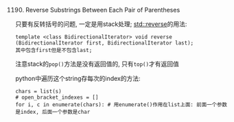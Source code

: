 1190. Reverse Substrings Between Each Pair of Parentheses

只要有反转括号的问题, 一定是用stack处理;
[std::reverse](http://www.cplusplus.com/reference/algorithm/reverse/)的用法: 
```
template <class BidirectionalIterator> void reverse (BidirectionalIterator first, BidirectionalIterator last);
其中包含first但是不包含last;
```
注意stack的```pop()```方法是没有返回值的, 只有```top()```才有返回值

python中遍历这个string存每次的index的方法: 
```
chars = list(s)
# open_bracket_indexes = []
for i, c in enumerate(chars): # 用enumerate()作用在list上面: 前面一个参数是index, 后面一个参数是char
```

